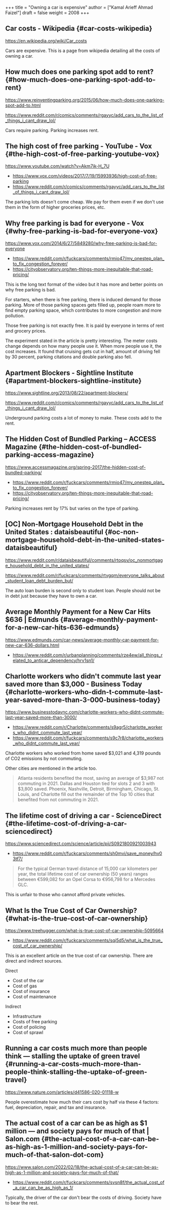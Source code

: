 +++
title = "Owning a car is expensive"
author = ["Kamal Arieff Ahmad Faizel"]
draft = false
weight = 2008
+++

## Car costs - Wikipedia {#car-costs-wikipedia}

<https://en.wikipedia.org/wiki/Car_costs>

Cars are expensive. This is a page from wikipedia detailing all the costs of owning a car.


## How much does one parking spot add to rent? {#how-much-does-one-parking-spot-add-to-rent}

<https://www.reinventingparking.org/2015/06/how-much-does-one-parking-spot-add-to.html>

<https://www.reddit.com/r/comics/comments/rgayyc/add_cars_to_the_list_of_things_i_cant_draw_lol/>

Cars require parking. Parking increases rent.


## The high cost of free parking - YouTube - Vox {#the-high-cost-of-free-parking-youtube-vox}

<https://www.youtube.com/watch?v=Akm7ik-H_7U>

-   <https://www.vox.com/videos/2017/7/19/15993936/high-cost-of-free-parking>
-   <https://www.reddit.com/r/comics/comments/rgayyc/add_cars_to_the_list_of_things_i_cant_draw_lol/>

The parking lots doesn't come cheap. We pay for them even if we don't use them in the form of higher groceries prices, etc.


## Why free parking is bad for everyone - Vox {#why-free-parking-is-bad-for-everyone-vox}

<https://www.vox.com/2014/6/27/5849280/why-free-parking-is-bad-for-everyone>

-   <https://www.reddit.com/r/fuckcars/comments/rmio47/my_onestep_plan_to_fix_congestion_forever/>
-   <https://cityobservatory.org/ten-things-more-inequitable-that-road-pricing/>

This is the long text format of the video but it has more and better points on why free parking is bad.

For starters, when there is free parking, there is induced demand for those parking. More of those parking spaces gets filled up, people roam more to find empty parking space, which contributes to more congestion and more pollution.

Those free parking is not exactly free. It is paid by everyone in terms of rent and grocery prices.

The experiment stated in the article is pretty interesting. The meter costs change depends on how many people use it. When more people use it, the cost increases. It found that cruising gets cut in half, amount of driving fell by 30 percent, parking citations and double parking also fell.


## Apartment Blockers - Sightline Institute {#apartment-blockers-sightline-institute}

<https://www.sightline.org/2013/08/22/apartment-blockers/>

<https://www.reddit.com/r/comics/comments/rgayyc/add_cars_to_the_list_of_things_i_cant_draw_lol/>

Underground parking costs a lot of money to make. These costs add to the rent.


## The Hidden Cost of Bundled Parking – ACCESS Magazine {#the-hidden-cost-of-bundled-parking-access-magazine}

<https://www.accessmagazine.org/spring-2017/the-hidden-cost-of-bundled-parking/>

-   <https://www.reddit.com/r/fuckcars/comments/rmio47/my_onestep_plan_to_fix_congestion_forever/>
-   <https://cityobservatory.org/ten-things-more-inequitable-that-road-pricing/>

Parking increases rent by 17% but varies on the type of parking.


## [OC] Non-Mortgage Household Debt in the United States : dataisbeautiful {#oc-non-mortgage-household-debt-in-the-united-states-dataisbeautiful}

<https://www.reddit.com/r/dataisbeautiful/comments/rtoqsv/oc_nonmortgage_household_debt_in_the_united_states/>

<https://www.reddit.com/r/fuckcars/comments/rtvgqm/everyone_talks_about_student_loan_debt_burden_but/>

The auto loan burden is second only to student loan. People should not be in debt just because they have to own a car.


## Average Monthly Payment for a New Car Hits $636 | Edmunds {#average-monthly-payment-for-a-new-car-hits-636-edmunds}

<https://www.edmunds.com/car-news/average-monthly-car-payment-for-new-car-636-dollars.html>

-   <https://www.reddit.com/r/urbanplanning/comments/rze4ew/all_things_related_to_anticar_dependency/hrv1sn1/>


## Charlotte workers who didn't commute last year saved more than $3,000 - Business Today {#charlotte-workers-who-didn-t-commute-last-year-saved-more-than-3-000-business-today}

<https://www.businesstodaync.com/charlotte-workers-who-didnt-commute-last-year-saved-more-than-3000/>

-   <https://www.reddit.com/r/Charlotte/comments/s9agr5/charlotte_workers_who_didnt_commute_last_year/>
-   <https://www.reddit.com/r/fuckcars/comments/s9c7r8/charlotte_workers_who_didnt_commute_last_year/>

Charlotte workers who worked from home saved $3,021 and 4,319 pounds of CO2 emissions by not commuting.

Other cities are mentioned in the article too.

> Atlanta residents benefited the most, saving an average of $3,987 not commuting in 2021. Dallas and Houston tied for slots 2 and 3 with $3,800 saved. Phoenix, Nashville, Detroit, Birmingham, Chicago, St. Louis, and Charlotte fill out the remainder of the Top 10 cities that benefited from not commuting in 2021.


## The lifetime cost of driving a car - ScienceDirect {#the-lifetime-cost-of-driving-a-car-sciencedirect}

<https://www.sciencedirect.com/science/article/pii/S0921800921003943>

-   <https://www.reddit.com/r/fuckcars/comments/sh0mvi/save_money/hv03tf7/>

> For the typical German travel distance of 15,000 car kilometers per year, the total lifetime cost of car ownership (50 years) ranges between €599,082 for an Opel Corsa to €956,798 for a Mercedes GLC.

This is unfair to those who cannot afford private vehicles.


## What Is the True Cost of Car Ownership? {#what-is-the-true-cost-of-car-ownership}

<https://www.treehugger.com/what-is-true-cost-of-car-ownership-5095664>

-   <https://www.reddit.com/r/fuckcars/comments/sqi5d5/what_is_the_true_cost_of_car_ownership/>

This is an excellent article on the true cost of car ownership. There are direct and indirect sources.

Direct

-   Cost of the car
-   Cost of gas
-   Cost of insurance
-   Cost of maintenance

Indirect

-   Infrastructure
-   Costs of free parking
-   Cost of policing
-   Cost of sprawl


## Running a car costs much more than people think — stalling the uptake of green travel {#running-a-car-costs-much-more-than-people-think-stalling-the-uptake-of-green-travel}

<https://www.nature.com/articles/d41586-020-01118-w>

People overestimate how much their cars cost by half via these 4 factors: fuel, depreciation, repair, and tax and insurance.


## The actual cost of a car can be as high as $1 million — and society pays for much of that | Salon.com {#the-actual-cost-of-a-car-can-be-as-high-as-1-million-and-society-pays-for-much-of-that-salon-dot-com}

<https://www.salon.com/2022/02/18/the-actual-cost-of-a-car-can-be-as-high-as-1-million-and-society-pays-for-much-of-that/>

-   <https://www.reddit.com/r/fuckcars/comments/svsn8f/the_actual_cost_of_a_car_can_be_as_high_as_1/>

Typically, the driver of the car don't bear the costs of driving. Society have to bear the rest.
